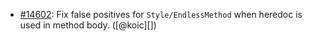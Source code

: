 * [#14602](https://github.com/rubocop/rubocop/issues/14602): Fix false positives for `Style/EndlessMethod` when heredoc is used in method body. ([@koic][])
